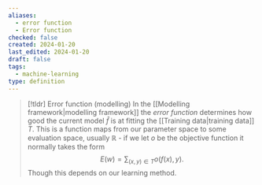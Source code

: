 ```yaml
---
aliases:
  - error function
  - Error function
checked: false
created: 2024-01-20
last_edited: 2024-01-20
draft: false
tags:
  - machine-learning
type: definition
---
```

>[!tldr] Error function (modelling)
>In the [[Modelling framework|modelling framework]] the *error function* determines how good the current model $\hat{f}$ is at fitting the [[Training data|training data]] $T$. This is a function maps from our parameter space to some evaluation space, usually $\mathbb{R}$ - if we let $o$ be the objective function it normally takes the form
>$$E(w) = \sum_{(x,y) \in T} o(f(x), y).$$
>Though this depends on our learning method.    

